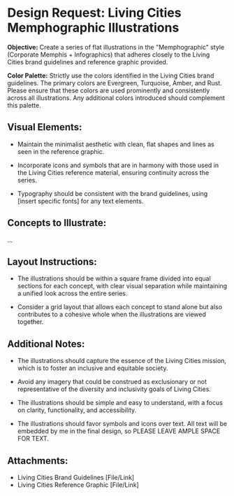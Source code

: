 # Design Request: Living Cities Memphographic Illustrations

**Objective:** Create a series of flat illustrations in the "Memphographic" style (Corporate Memphis + Infographics) that adheres closely to the Living Cities brand guidelines and reference graphic provided.

**Color Palette:** Strictly use the colors identified in the Living Cities brand guidelines. The primary colors are Evergreen, Turquoise, Amber, and Rust. Please ensure that these colors are used prominently and consistently across all illustrations. Any additional colors introduced should complement this palette.

## Visual Elements:

- Maintain the minimalist aesthetic with clean, flat shapes and lines as seen in the reference graphic.

- Incorporate icons and symbols that are in harmony with those used in the Living Cities reference material, ensuring continuity across the series.

- Typography should be consistent with the brand guidelines, using [insert specific fonts] for any text elements.

## Concepts to Illustrate:

...

## Layout Instructions:

- The illustrations should be within a square frame divided into equal sections for each concept, with clear visual separation while maintaining a unified look across the entire series.

- Consider a grid layout that allows each concept to stand alone but also contributes to a cohesive whole when the illustrations are viewed together.

## Additional Notes:

- The illustrations should capture the essence of the Living Cities mission, which is to foster an inclusive and equitable society.

- Avoid any imagery that could be construed as exclusionary or not representative of the diversity and inclusivity goals of Living Cities.

- The illustrations should be simple and easy to understand, with a focus on clarity, functionality, and accessibility.

- The illustrations should favor symbols and icons over text. All text will be embedded by me in the final design, so PLEASE LEAVE AMPLE SPACE FOR TEXT.

## Attachments:

- Living Cities Brand Guidelines [File/Link]
- Living Cities Reference Graphic [File/Link]
